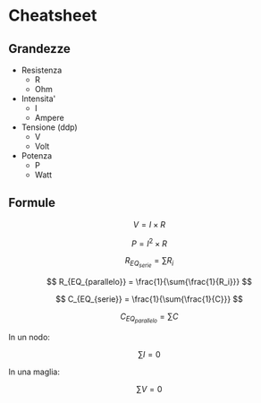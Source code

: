 # Cheatsheet

## Grandezze

- Resistenza
	- R
	- Ohm
- Intensita'
	- I
	- Ampere
- Tensione (ddp)
	- V
	- Volt
- Potenza 
	- P
	- Watt

## Formule

$$ V = I \times R $$

$$ P = I^2 \times R $$

$$ R_{EQ_{serie}} = \sum{R_i} $$

$$ R_{EQ_{parallelo}} = \frac{1}{\sum{\frac{1}{R_i}}} $$

$$ C_{EQ_{serie}} = \frac{1}{\sum{\frac{1}{C}}} $$

$$ C_{EQ_{parallelo}} = \sum{C} $$

In un nodo:

$$ \sum{I} = 0 $$

In una maglia:

$$ \sum{V} = 0 $$
